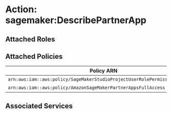 # Action: sagemaker:DescribePartnerApp

## Attached Roles

## Attached Policies

| Policy ARN | Policy Name |
|------------|-------------|
| `arn:aws:iam::aws:policy/SageMakerStudioProjectUserRolePermissionsBoundary` | [SageMakerStudioProjectUserRolePermissionsBoundary](../policies.md#sagemakerstudioprojectuserrolepermissionsboundary) |
| `arn:aws:iam::aws:policy/AmazonSageMakerPartnerAppsFullAccess` | [AmazonSageMakerPartnerAppsFullAccess](../policies.md#amazonsagemakerpartnerappsfullaccess) |

## Associated Services

